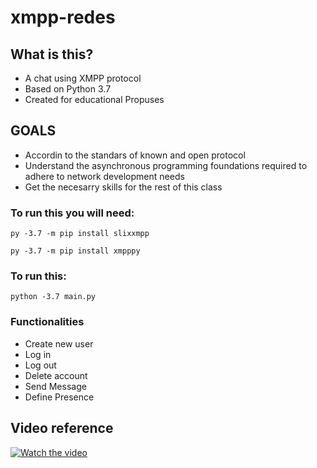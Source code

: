 # xmpp-redes

## What is this? 
- A chat using XMPP protocol
- Based on Python 3.7
- Created for educational Propuses

## GOALS
- Accordin to the standars of known and open protocol
- Understand the asynchronous programming foundations required to adhere to network development needs
- Get the necesarry skills for the rest of this class

### To run this you will need:
```
py -3.7 -m pip install slixxmpp
```
```
py -3.7 -m pip install xmpppy
```

### To run this:
```
python -3.7 main.py
```

### Functionalities
- Create new user
- Log in
- Log out
- Delete account
- Send Message
- Define Presence

## Video reference

[![Watch the video](https://i.imgur.com/vKb2F1B.png)](https://youtu.be/VlWVDHW2IO8)
